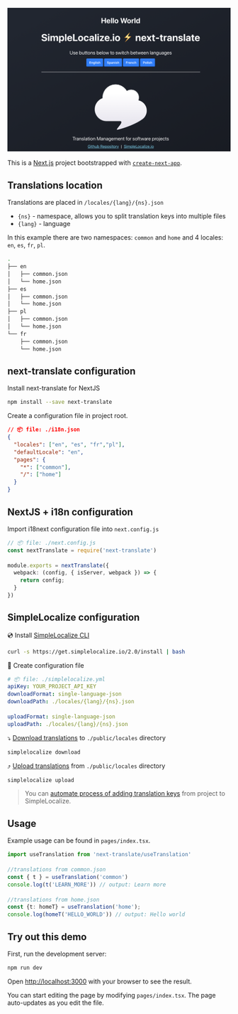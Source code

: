 ![next-i18next and SimpleLocalize example](screenshot.png)

This is a [Next.js](https://nextjs.org/) project bootstrapped with [`create-next-app`](https://github.com/vercel/next.js/tree/canary/packages/create-next-app).

## Translations location

Translations are placed in `/locales/{lang}/{ns}.json`

- `{ns}` - namespace, allows you to split translation keys into multiple files
- `{lang}` - language

In this example there are two namespaces: `common` and `home` and 4 locales: `en`, `es`, `fr`, `pl`.


```bash
.
├── en
│   ├── common.json
│   └── home.json
├── es
│   ├── common.json
│   └── home.json
├── pl
│   ├── common.json
│   └── home.json
└── fr
    ├── common.json
    └── home.json
```

## next-translate configuration

Install next-translate for NextJS

```bash
npm install --save next-translate
```

Create a configuration file in project root.

```json
// 📦 file: ./i18n.json
{
  "locales": ["en", "es", "fr","pl"],
  "defaultLocale": "en",
  "pages": {
    "*": ["common"],
    "/": ["home"]
  }
}

```

## NextJS + i18n configuration

Import i18next configuration file into `next.config.js`

```typescript
// 📦 file: ./next.config.js
const nextTranslate = require('next-translate')

module.exports = nextTranslate({
  webpack: (config, { isServer, webpack }) => {
    return config;
  }
})
```

## SimpleLocalize configuration

💿 Install [SimpleLocalize CLI](https://simplelocalize.io/docs/cli/get-started/)
```bash
curl -s https://get.simplelocalize.io/2.0/install | bash
```

🧷 Create configuration file

```yaml
# 📦 file: ./simplelocalize.yml
apiKey: YOUR_PROJECT_API_KEY
downloadFormat: single-language-json
downloadPath: ./locales/{lang}/{ns}.json

uploadFormat: single-language-json
uploadPath: ./locales/{lang}/{ns}.json
```

⤵️ [Download translations](https://simplelocalize.io/docs/cli/download-translations/) to `./public/locales` directory
```bash
simplelocalize download
```

⤴️ [Upload translations](https://simplelocalize.io/docs/cli/upload-translations/) from `./public/locales` directory
```bash
simplelocalize upload
```

> You can [automate process of adding translation keys](https://simplelocalize.io/docs/integrations/i18next/) from project to SimpleLocalize.


## Usage

Example usage can be found in `pages/index.tsx`.

```typescript
import useTranslation from 'next-translate/useTranslation'

//translations from common.json
const { t } = useTranslation('common')
console.log(t('LEARN_MORE')) // output: Learn more

//translations from home.json
const {t: homeT} = useTranslation('home');
console.log(homeT('HELLO_WORLD')) // output: Hello world
```



## Try out this demo

First, run the development server:

```bash
npm run dev
```

Open [http://localhost:3000](http://localhost:3000) with your browser to see the result.

You can start editing the page by modifying `pages/index.tsx`. The page auto-updates as you edit the file.

